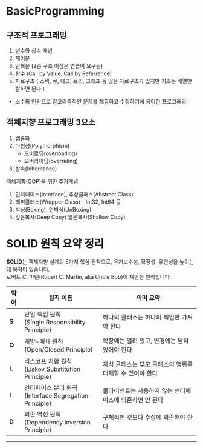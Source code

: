 # BasicProgramming
## 구조적 프로그래밍
1. 변수와 상수 개념
2. 제어문
3. 반복문 (2중 구조 이상은 연습이 요구됨)
4. 함수 (Call by Value, Call by Referrence)
5. 자료구조 ( 스택, 큐, 데크, 트리, 그래프 등 많은 자료구조가 있지만 기초는 배열만 잘하면 된다.)
* 소수의 인원으로 알고리즘적인 문제를 해결하고 수정하기에 용이한 프로그래밍


## 객체지향 프로그래밍 3요소

1. 캡슐화
2. 다형성(Polymorphism) 
   - 오버로딩(overloading)
   - 오버라이딩(overriding)
3. 상속(Inheritance)

객체지향(OOP)을 위한 추가개념
1. 인터페이스(Interface), 추상클래스(Abstract Class)
2. 래퍼클래스(Wrapper Class) - Int32, Int64 등
3. 박싱(Boxing), 언박싱(UnBoxing)
4. 깊은복사(Deep Copy) 얇은복사(Shallow Copy)


# SOLID 원칙 요약 정리

**SOLID**는 객체지향 설계의 5가지 핵심 원칙으로, 유지보수성, 확장성, 유연성을 높이는 데 목적이 있습니다.  
로버트 C. 마틴(Robert C. Martin, aka Uncle Bob)이 제안한 원칙입니다.

| 약어 | 원칙 이름                                      | 의미 요약                                                  |
|------|------------------------------------------------|-------------------------------------------------------------|
| **S** | 단일 책임 원칙<br>(Single Responsibility Principle)     | 하나의 클래스는 하나의 책임만 가져야 한다                    |
| **O** | 개방-폐쇄 원칙<br>(Open/Closed Principle)             | 확장에는 열려 있고, 변경에는 닫혀 있어야 한다                |
| **L** | 리스코프 치환 원칙<br>(Liskov Substitution Principle)   | 자식 클래스는 부모 클래스의 행위를 대체할 수 있어야 한다    |
| **I** | 인터페이스 분리 원칙<br>(Interface Segregation Principle) | 클라이언트는 사용하지 않는 인터페이스에 의존하면 안 된다     |
| **D** | 의존 역전 원칙<br>(Dependency Inversion Principle)      | 구체적인 것보다 추상에 의존해야 한다                         |

---
